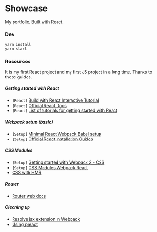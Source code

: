 # Showcase

My portfolio. Built with React.

### Dev

```sh
yarn install
yarn start
```

### Resources

It is my first React project and my first JS project in a long time.
Thanks to these guides.

##### Getting started with React

* `[React]` [Build with React Interactive Tutorial](http://buildwithreact.com/tutorial)
* `[React]` [Official React Docs](https://facebook.github.io/react/docs/hello-world.html)
* `[React]` [List of tutorials for getting started with React](http://andrewhfarmer.com/getting-started-tutorials/)

##### Webpack setup (basic)

* `[Setup]` [Minimal React Webpack Babel setup](https://www.robinwieruch.de/minimal-react-webpack-babel-setup/)
* `[Setup]` [Official React Installation Guides](https://facebook.github.io/react/docs/installation.html)

##### CSS Modules

* `[Setup]` [Getting started with Webpack 2 - CSS](https://blog.madewithenvy.com/getting-started-with-webpack-2-ed2b86c68783)
* `[Setup]` [CSS Modules Webpack React](https://javascriptplayground.com/blog/2016/07/css-modules-webpack-react/)
* [CSS with HMR](https://github.com/webpack-contrib/extract-text-webpack-plugin/issues/30)

##### Router

* [Router web docs](https://reacttraining.com/react-router/web/guides/quick-start)

##### Cleaning up

* [Resolve jsx extension in Webpack](https://stackoverflow.com/questions/34678314/)
* [Using preact](https://preactjs.com/guide/switching-to-preact)
